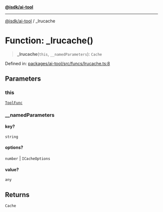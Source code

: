 [**@isdk/ai-tool**](../README.md)

***

[@isdk/ai-tool](../globals.md) / \_lrucache

# Function: \_lrucache()

> **\_lrucache**(`this`, `__namedParameters`): `Cache`

Defined in: [packages/ai-tool/src/funcs/lrucache.ts:8](https://github.com/isdk/ai-tool.js/blob/760349925bceb5de6b4188926a13bfb3f0ce4ced/src/funcs/lrucache.ts#L8)

## Parameters

### this

[`ToolFunc`](../classes/ToolFunc.md)

### \_\_namedParameters

#### key?

`string`

#### options?

`number` \| `ICacheOptions`

#### value?

`any`

## Returns

`Cache`
